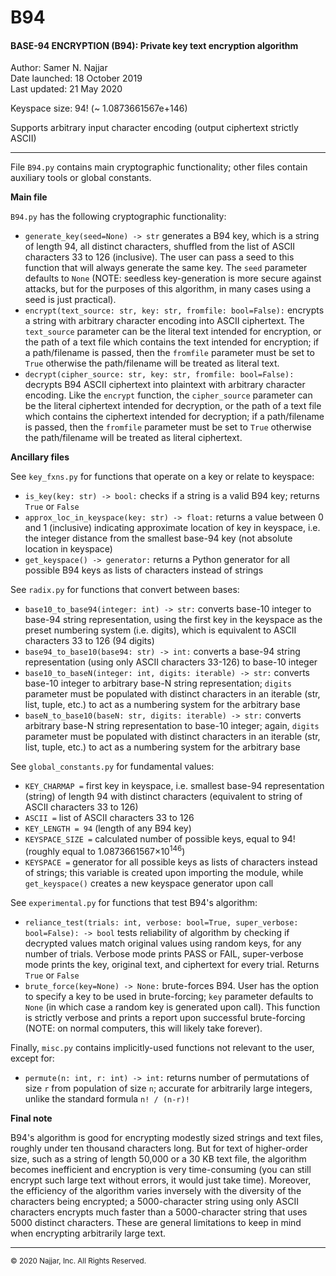 # B94
#### **BASE-94 ENCRYPTION (B94): Private key text encryption algorithm**

Author: Samer N. Najjar<br>
Date launched: 18 October 2019<br>
Last updated: 21 May 2020

Keyspace size: 94! (~ 1.0873661567e+146)

Supports arbitrary input character encoding (output ciphertext strictly ASCII)

---
File `B94.py` contains main cryptographic functionality; other files contain auxiliary tools or global constants.

**Main file**

`B94.py` has the following cryptographic functionality:
* `generate_key(seed=None) -> str` generates a B94 key, which is a string of length 94, all distinct characters, shuffled from the list of ASCII characters 33 to 126 (inclusive). The user can pass a seed to this function that will always generate the same key. The `seed` parameter defaults to `None` (NOTE: seedless key-generation is more secure against attacks, but for the purposes of this algorithm, in many cases using a seed is just practical).
* `encrypt(text_source: str, key: str, fromfile: bool=False):` encrypts a string with arbitrary character encoding into ASCII ciphertext. The `text_source` parameter can be the literal text intended for encryption, or the path of a text file which contains the text intended for encryption; if a path/filename is passed, then the `fromfile` parameter must be set to `True` otherwise the path/filename will be treated as literal text.
* `decrypt(cipher_source: str, key: str, fromfile: bool=False):` decrypts B94 ASCII ciphertext into plaintext with arbitrary character encoding. Like the `encrypt` function, the `cipher_source` parameter can be the literal ciphertext intended for decryption, or the path of a text file which contains the ciphertext intended for decryption; if a path/filename is passed, then the `fromfile` parameter must be set to `True` otherwise the path/filename will be treated as literal ciphertext.

**Ancillary files**

See `key_fxns.py` for functions that operate on a key or relate to keyspace:
* `is_key(key: str) -> bool:` checks if a string is a valid B94 key; returns `True` or `False`
* `approx_loc_in_keyspace(key: str) -> float:` returns a value between 0 and 1 (inclusive) indicating approximate location of key in keyspace, i.e. the integer distance from the smallest base-94 key (not absolute location in keyspace)
* `get_keyspace() -> generator:` returns a Python generator for all possible B94 keys as lists of characters instead of strings

See `radix.py` for functions that convert between bases:
* `base10_to_base94(integer: int) -> str:` converts base-10 integer to base-94 string representation, using the first key in the keyspace as the preset numbering system (i.e. digits), which is equivalent to ASCII characters 33 to 126 (94 digits)
* `base94_to_base10(base94: str) -> int:` converts a base-94 string representation (using only ASCII characters 33-126) to base-10 integer
* `base10_to_baseN(integer: int, digits: iterable) -> str:` converts base-10 integer to arbitrary base-N string representation; `digits` parameter must be populated with distinct characters in an iterable (str, list, tuple, etc.) to act as a numbering system for the arbitrary base
* `baseN_to_base10(baseN: str, digits: iterable) -> str:` converts arbitrary base-N string representation to base-10 integer; again, `digits` parameter must be populated with distinct characters in an iterable (str, list, tuple, etc.) to act as a numbering system for the arbitrary base

See `global_constants.py` for fundamental values:
* `KEY_CHARMAP =` first key in keyspace, i.e. smallest base-94 representation (string) of length 94 with distinct characters (equivalent to string of ASCII characters 33 to 126)
* `ASCII =` list of ASCII characters 33 to 126
* `KEY_LENGTH = 94` (length of any B94 key)
* `KEYSPACE_SIZE =` calculated number of possible keys, equal to 94! (roughly equal to 1.0873661567×10<sup>146</sup>)
* `KEYSPACE =` generator for all possible keys as lists of characters instead of strings; this variable is created upon importing the module, while `get_keyspace()` creates a new keyspace generator upon call

See `experimental.py` for functions that test B94's algorithm:
* `reliance_test(trials: int, verbose: bool=True, super_verbose: bool=False): -> bool` tests reliability of algorithm by checking if decrypted values match original values using random keys, for any number of trials. Verbose mode prints PASS or FAIL, super-verbose mode prints the key, original text, and ciphertext for every trial. Returns `True` or `False`
* `brute_force(key=None) -> None:` brute-forces B94. User has the option to specify a key to be used in brute-forcing; `key` parameter defaults to `None` (in which case a random key is generated upon call). This function is strictly verbose and prints a report upon successful brute-forcing (NOTE: on normal computers, this will likely take forever).

Finally, `misc.py` contains implicitly-used functions not relevant to the user, except for:
* `permute(n: int, r: int) -> int:` returns number of permutations of size `r` from population of size `n`; accurate for arbitrarily large integers, unlike the standard formula `n! / (n-r)!`

**Final note**

B94's algorithm is good for encrypting modestly sized strings and text files, roughly under ten thousand characters long. But for text of higher-order size, such as a string of length 50,000 or a 30 KB text file, the algorithm becomes inefficient and encryption is very time-consuming (you can still encrypt such large text without errors, it would just take time). Moreover, the efficiency of the algorithm varies inversely with the diversity of the characters being encrypted; a 5000-character string using only ASCII characters encrypts much faster than a 5000-character string that uses 5000 distinct characters. These are general limitations to keep in mind when encrypting arbitrarily large text.

---
<small>© 2020 Najjar, Inc. All Rights Reserved.</small>